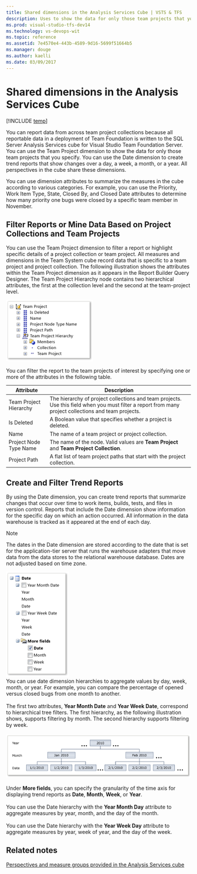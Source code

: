 ```yaml
---
title: Shared dimensions in the Analysis Services Cube | VSTS & TFS
description: Uses to show the data for only those team projects that you specify.
ms.prod: visual-studio-tfs-dev14
ms.technology: vs-devops-wit
ms.topic: reference
ms.assetid: 7e4570e4-443b-4589-9d16-5699f51664b5
ms.manager: douge
ms.author: kaelli
ms.date: 03/09/2017
---
```

# Shared dimensions in the Analysis Services Cube
[!INCLUDE [temp](../_shared/tfs-header-17-15.md)]

You can report data from across team project collections because all reportable data in a deployment of Team Foundation is written to the SQL Server Analysis Services cube for Visual Studio Team Foundation Server. You can use the Team Project dimension to show the data for only those team projects that you specify. You can use the Date dimension to create trend reports that show changes over a day, a week, a month, or a year. All perspectives in the cube share these dimensions.  
  
 You can use dimension attributes to summarize the measures in the cube according to various categories. For example, you can use the Priority, Work Item Type, State, Closed By, and Closed Date attributes to determine how many priority one bugs were closed by a specific team member in November.  
  
##  <a name="team_project"></a> Filter Reports or Mine Data Based on Project Collections and Team Projects  
 You can use the Team Project dimension to filter a report or highlight specific details of a project collection or team project. All measures and dimensions in the Team System cube record data that is specific to a team project and project collection. The following illustration shows the attributes within the Team Project dimension as it appears in the Report Builder Query Designer. The Team Project Hierarchy node contains two hierarchical attributes, the first at the collection level and the second at the team-project level.  
  
 ![Team Project Dimension](_img/alm_rpt_teamproject.png "ALM_RPT_TeamProject")  
  
 You can filter the report to the team projects of interest by specifying one or more of the attributes in the following table.  
  
|Attribute|Description|  
|---------------|-----------------|  
|Team Project Hierarchy|The hierarchy of project collections and team projects. Use this field when you must filter a report from many project collections and team projects.|  
|Is Deleted|A Boolean value that specifies whether a project is deleted.|  
|Name|The name of a team project or project collection.|  
|Project Node Type Name|The name of the node. Valid values are **Team Project** and **Team Project Collection**.|  
|Project Path|A flat list of team project paths that start with the project collection.|  
  
##  <a name="date_dimension"></a> Create and Filter Trend Reports  
 By using the Date dimension, you can create trend reports that summarize changes that occur over time to work items, builds, tests, and files in version control. Reports that include the Date dimension show information for the specific day on which an action occurred. All information in the data warehouse is tracked as it appeared at the end of each day.  
  
> [!NOTE]
>  The dates in the Date dimension are stored according to the date that is set for the application-tier server that runs the warehouse adapters that move data from the data stores to the relational warehouse database. Dates are not adjusted based on time zone.

![Date Dimenension](_img/alm_rpt_date_dimension.png "ALM_RPT_Date_Dimension")<br />You can use date dimension hierarchies to aggregate values by day, week, month, or year. For example, you can compare the percentage of opened versus closed bugs from one month to another.<br /><br /> The first two attributes, **Year Month Date** and **Year Week Date**, correspond to hierarchical tree filters. The first hierarchy, as the following illustration shows, supports filtering by month. The second hierarchy supports filtering by week.<br /><br /> ![Date Hierarchy](_img/alm_rpt_datehierarchy.png "ALM_RPT_DateHierarchy")<br /><br /> Under **More fields**, you can specify the granularity of the time axis for displaying trend reports as **Date**, **Month**, **Week**, or **Year**.<br /><br /> You can use the Date hierarchy with the **Year Month Day** attribute to aggregate measures by year, month, and the day of the month.<br /><br /> You can use the Date hierarchy with the **Year Week Day** attribute to aggregate measures by year, week of year, and the day of the week.
  
## Related notes
 [Perspectives and measure groups provided in the Analysis Services cube](perspective-measure-groups-cube.md)